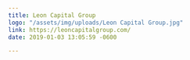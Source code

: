 ```yaml
---
title: Leon Capital Group
logo: "/assets/img/uploads/Leon Capital Group.jpg"
link: https://leoncapitalgroup.com/
date: 2019-01-03 13:05:59 -0600

---
```

